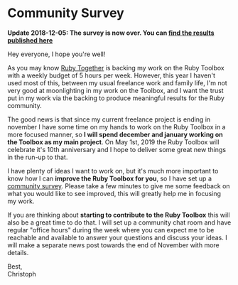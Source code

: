 # Community Survey

**Update 2018-12-05: The survey is now over. You can [find the results published here](/blog/2018-12-04/survey-results)**

Hey everyone, I hope you're well!

As you may know [Ruby Together](https://rubytogether.org) is backing my work on the Ruby Toolbox with a weekly budget of 5 hours per week. However, this year I haven't used most of this, between my usual freelance work and family life, I'm not very good at moonlighting in my work on the Toolbox, and I want the trust put in my work via the backing to produce meaningful results for the Ruby community.

The good news is that since my current freelance project is ending in november I have some time on my hands to work on the Ruby Toolbox in a more focused manner, so **I will spend december and january working on the Toolbox as my main project**. On May 1st, 2019 the Ruby Toolbox will celebrate it's 10th anniversary and I hope to deliver some great new things in the run-up to that.

I have plenty of ideas I want to work on, but it's much more important to know how I can **improve the Ruby Toolbox for you**, so I have set up a [community survey](https://survey-2018.ruby-toolbox.com/). Please take a few minutes to give me some feedback on what you would like to see improved, this will greatly help me in focusing my work.

If you are thinking about **starting to contribute to the Ruby Toolbox** this will also be a great time to do that. I will set up a community chat room and have regular "office hours" during the week where you can expect me to be reachable and available to answer your questions and discuss your ideas. I will make a separate news post towards the end of November with more details.

Best,<br/>
Christoph
